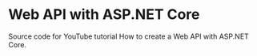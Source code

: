 # Web API with ASP.NET Core
Source code for YouTube tutorial How to create a Web API with ASP.NET Core.
